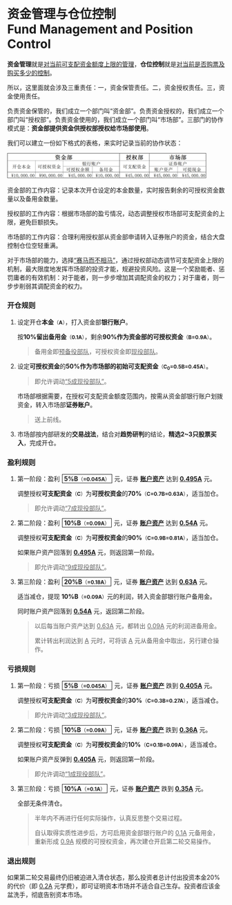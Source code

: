 # 资金管理与仓位控制<br>Fund Management and Position Control

**资金管理**就是<u>对当前可支配资金额度上限的管理</u>，**仓位控制**就是<u>对当前是否购票及购买多少的控制</u>。

所以，这里面就会涉及三重责任：一，资金保管责任。二，资金授权责任。三，资金使用责任。

负责资金保管的，我们成立一个部门叫“资金部”。负责资金授权的，我们成立一个部门叫“授权部”。负责资金使用的，我们成立一个部门叫“市场部”。三部门的协作模式是：**资金部提供资金供授权部授权给市场部使用**。

我们可以建立一份如下格式的表格，来实时记录当前的协作状态：

<img src="images/资金仓位表.jpg" style="zoom:45%;" /> 

资金部的工作内容：记录本次开仓设定的本金数量，实时报告剩余的可授权资金数量以及备用金数量。

授权部的工作内容：根据市场部的盈亏情况，动态调整授权市场部可支配资金的上限，避免巨额损失。

市场部的工作内容：合理利用授权部从资金部申请转入证券账户的资金，结合大盘控制仓位空轻重满。

对于市场部的能力，选择<u>“赛马而不相马”</u>，通过授权部动态调节可支配资金上限的机制，最大限度地发挥市场部的投资才能，规避投资风险。这是一个奖励能者、惩罚庸者的有效机制：对于能者，则一步步增加其调配资金的权力；对于庸者，则一步步削弱其调配资金的权力。

### 开仓规则

1. 设定开仓**本金**<small>（**A**）</small>，打入资金部**银行账户**。

   按**10%**留出**备用金**<small>（**0.1A**）</small>，剩余**90%**作为资金部的**可授权资金**<small>（**B=0.9A**）</small>。

   > 备用金即<u>预备役部队</u>，可授权资金即<u>现役部队</u>。

2. 设定**可授权资金**的**50%**作为市场部的**初始可支配资金**<small>（**C<sub>0</sub>=0.5B=0.45A**）</small>。

   > 即允许调动<u>“5成现役部队”</u>。

   市场部根据需要，在授权可支配资金额度范围内，按需从资金部银行账户划拨资金，转入市场部**证券账户**。

   > 送上前线。

3. 市场部按内部研发的**交易战法**，结合对**趋势研判**的结论，**精选2~3只股票买入**，完成开仓。

### 盈利规则

1. 第一阶段：盈利<span style="border:1px solid;padding:1px 4px;margin:5px;">**5%B**<small>（<b>=0.045A</b>）</small></span>元，证券 <u>**账户资产**</u> 达到 <u>**0.495A**</u> 元。

   调整授权**可支配资金**<small>（**C**）</small>为**可授权资金**的**70%**<small>（**C=0.7B=0.63A**）</small>，适当加仓。

   > 即允许调动<u>“7成现役部队”</u>。

2. 第二阶段：盈利<span style="border:1px solid;padding:1px 4px;margin:5px;">**10%B**<small>（<b>=0.09A</b>）</small></span>元，证券 <u>**账户资产**</u> 达到 <u>**0.54A**</u> 元。

   调整授权**可支配资金**<small>（**C**）</small>为**可授权资金**的**90%**<small>（<b>C=0.9B=0.81A</b>）</small>，适当加仓。

   如果账户资产回落到 <u>**0.495A**</u> 元，则返回第一阶段。

   > 即允许调动<u>“9成现役部队”</u>。

3. 第三阶段：盈利<span style="border:1px solid;padding:1px 4px;margin:5px;">**20%B**<small>（<b>=0.18A</b>）</small></span>元，证券 <u>**账户资产**</u> 达到 <u>**0.63A**</u> 元。

   适当减仓，提现 **10%B**<small>（<b>=0.09A</b>）</small>元的利润，转入资金部银行账户备用金。

   同时账户资产回落到 <u>**0.54A**</u> 元，返回第二阶段。

   > 以后每当账户资产达到 <u>0.63A</u> 元，都转出 <u>0.09A</u> 元的利润进备用金。
   >
   > 累计转出利润达到 <u>A</u> 元时，可将该 <u>A</u> 元从备用金中取出，另行建仓操作。

### 亏损规则

1. 第一阶段：亏损<span style="border:1px solid;padding:1px 4px;margin:5px;">**5%B**<small>（<b>=0.045A</b>）</small></span>元，证券 <u>**账户资产**</u> 跌到 <u>**0.405A**</u> 元。

   调整授权**可支配资金**<small>（**C**）</small>为**可授权资金**的**30%**<small>（**C=0.3B=0.27A**）</small>，适当减仓。

   > 即允许调动<u>“3成现役部队”</u>。

2. 第二阶段：亏损<span style="border:1px solid;padding:1px 4px;margin:5px;">**10%B**<small>（<b>=0.09A</b>）</small></span>元，证券 <u>**账户资产**</u> 跌到 <u>**0.36A**</u> 元。

   调整授权**可支配资金**<small>（**C**）</small>为**可授权资金**的**10%**<small>（**C=0.1B=0.09A**）</small>，适当减仓。

   如果账户资产反弹到 <u>**0.405A**</u> 元，则返回第一阶段。

   > 即允许调动<u>“1成现役部队”</u>。

3. 第三阶段：亏损<span style="border:1px solid;padding:1px 4px;margin:5px;">**10%A**<small>（<b>=0.1A</b>）</small></span>元，证券 <u>**账户资产**</u> 跌到 <u>**0.35A**</u> 元。

   全部无条件清仓。

   > 半年内不再进行任何实际操作，认真反思整个交易过程。
   >
   > 自认取得实质性进步后，方可启用资金部银行账户的 <u>0.1A</u> 元备用金，重新形成 <u>0.9A</u> 规模的可授权资金，再次建仓开启第二轮交易操作。

### 退出规则

如果第二轮交易最终仍旧被迫进入清仓状态，那么投资者总计付出投资本金20%的代价（即 <u>0.2A</u> 元学费），即可证明资本市场并不适合自己生存。投资者应该金盆洗手，彻底告别资本市场。
